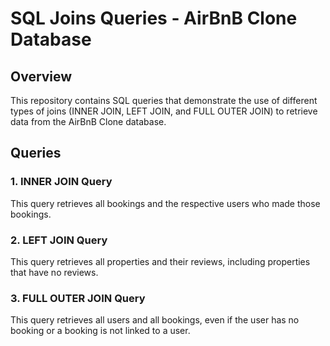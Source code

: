 # SQL Joins Queries - AirBnB Clone Database

## Overview

This repository contains SQL queries that demonstrate the use of different types of joins (INNER JOIN, LEFT JOIN, and FULL OUTER JOIN) to retrieve data from the AirBnB Clone database.

## Queries

### 1. INNER JOIN Query

This query retrieves all bookings and the respective users who made those bookings.

### 2. LEFT JOIN Query

This query retrieves all properties and their reviews, including properties that have no reviews.

### 3. FULL OUTER JOIN Query

This query  retrieves all users and all bookings, even if the user has no booking or a booking is not linked to a user.
